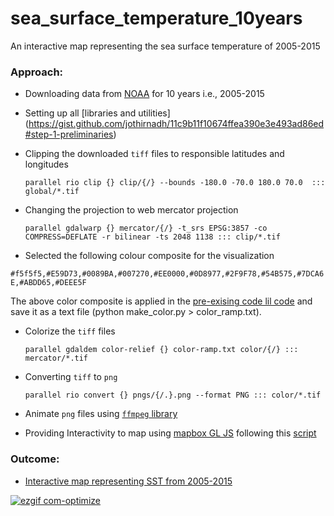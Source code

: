 # sea_surface_temperature_10years
An interactive map representing the sea surface temperature of 2005-2015

### Approach:

* Downloading data from [NOAA](http://neo.sci.gsfc.nasa.gov/view.php?datasetId=MYD28M&date=2007-01-09) for 10 years i.e., 2005-2015
* Setting up all [libraries and utilities]
(https://gist.github.com/jothirnadh/11c9b11f10674ffea390e3e493ad86ed#step-1-preliminaries)
* Clipping the downloaded `tiff` files to responsible latitudes and longitudes

   `parallel rio clip {} clip/{/} --bounds -180.0 -70.0 180.0 70.0  ::: global/*.tif`
* Changing the projection to web mercator projection

   `parallel gdalwarp {} mercator/{/} -t_srs EPSG:3857 -co COMPRESS=DEFLATE -r bilinear -ts 2048 1138 ::: clip/*.tif`
* Selected the following colour composite for the visualization 

`#f5f5f5,#E59D73,#0089BA,#007270,#EE0000,#0D8977,#2F9F78,#54B575,#7DCA6E,#ABDD65,#DEEE5F` 

The above color composite is applied in the [pre-exising code lil code](https://github.com/mapbox/weather-data/blob/7bec12cff5f04db3f0d6be96818b9f64d9638bce/huracan/make_color.py) and save it as a text file (python make_color.py > color_ramp.txt).

* Colorize the `tiff` files

  `parallel gdaldem color-relief {} color-ramp.txt color/{/} ::: mercator/*.tif`

* Converting `tiff` to `png`

  `parallel rio convert {} pngs/{/.}.png --format PNG ::: color/*.tif`

* Animate `png` files using [`ffmpeg` library](https://gist.github.com/jothirnadh/11c9b11f10674ffea390e3e493ad86ed#animate)
* Providing Interactivity to map using [mapbox GL JS](https://www.mapbox.com/mapbox-gl-js/api/) following this [script](https://gist.github.com/jothirnadh/11c9b11f10674ffea390e3e493ad86ed#add-your-data-to-the-map)

### Outcome:

* [Interactive map representing SST from 2005-2015](http://jothirnadh.github.io/sea_surface_temperature_10years/)

[![ezgif com-optimize](https://cloud.githubusercontent.com/assets/17470597/15252227/7b703b88-194a-11e6-82fa-fbefe71bfea7.gif)](http://jothirnadh.github.io/sea_surface_temperature_10years/)
